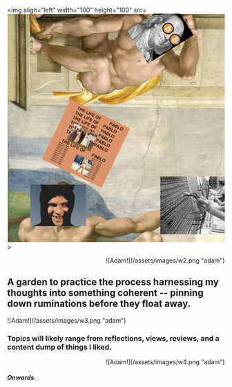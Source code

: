 











<img align="left" width="100" height="100" src=![Adam!](/assets/images/w1.png "adam")>


<p align="right">
![Adam!](/assets/images/w2.png "adam")
</p>


## A garden to practice the process harnessing my thoughts into something coherent -- pinning down ruminations before they float away.
<p align="left">
![Adam!](/assets/images/w3.png "adam")

</p>

### Topics will likely range from reflections, views, reviews, and a content dump of things I liked. 

<p align="right">
![Adam!](/assets/images/w4.png "adam")
</p>

#### *Onwards.*
